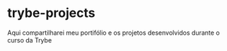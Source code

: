 # trybe-projects
Aqui compartilharei meu portifólio e os projetos desenvolvidos durante o curso da Trybe

